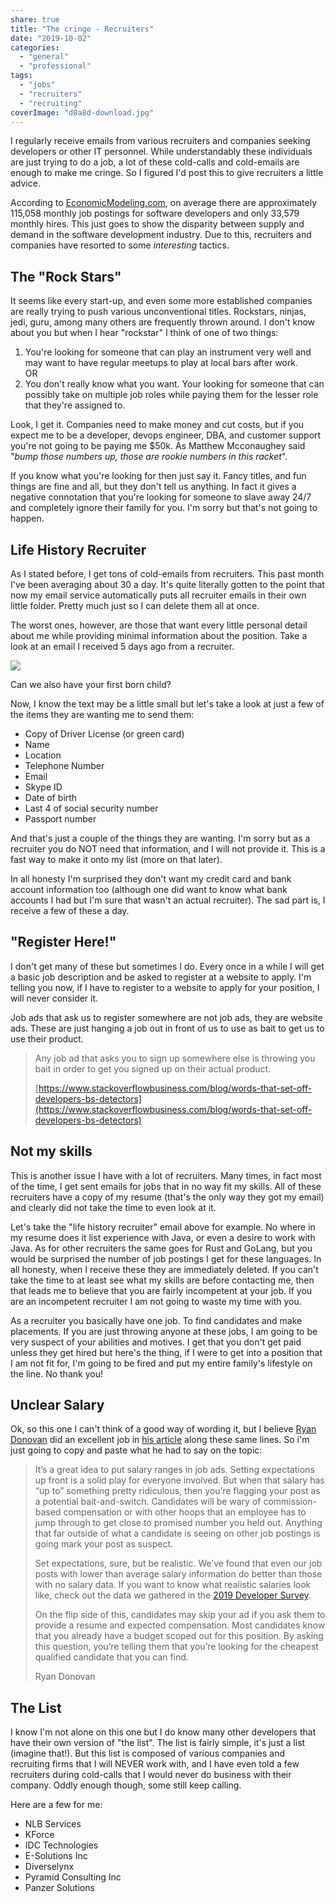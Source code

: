 ```yaml
---
share: true
title: "The cringe - Recruiters"
date: "2019-10-02"
categories: 
  - "general"
  - "professional"
tags: 
  - "jobs"
  - "recruiters"
  - "recruiting"
coverImage: "d0a8d-download.jpg"
---
```


I regularly receive emails from various recruiters and companies seeking developers or other IT personnel. While understandably these individuals are just trying to do a job, a lot of these cold-calls and cold-emails are enough to make me cringe. So I figured I'd post this to give recruiters a little advice.

According to [EconomicModeling.com](https://www.economicmodeling.com/2017/06/01/labor-market-supply-demand-software-developers/), on average there are approximately 115,058 monthly job postings for software developers and only 33,579 monthly hires. This just goes to show the disparity between supply and demand in the software development industry. Due to this, recruiters and companies have resorted to some _interesting_ tactics.

## The "Rock Stars"

It seems like every start-up, and even some more established companies are really trying to push various unconventional titles. Rockstars, ninjas, jedi, guru, among many others are frequently thrown around. I don't know about you but when I hear "rockstar" I think of one of two things:

1. You're looking for someone that can play an instrument very well and may want to have regular meetups to play at local bars after work.  
    OR
2. You don't really know what you want. Your looking for someone that can possibly take on multiple job roles while paying them for the lesser role that they're assigned to.

Look, I get it. Companies need to make money and cut costs, but if you expect me to be a developer, devops engineer, DBA, and customer support you're not going to be paying me $50k. As Matthew Mcconaughey said "_bump those numbers up, those are rookie numbers in this racket_".

If you know what you're looking for then just say it. Fancy titles, and fun things are fine and all, but they don't tell us anything. In fact it gives a negative connotation that you're looking for someone to slave away 24/7 and completely ignore their family for you. I'm sorry but that's not going to happen.

## Life History Recruiter

As I stated before, I get tons of cold-emails from recruiters. This past month I've been averaging about 30 a day. It's quite literally gotten to the point that now my email service automatically puts all recruiter emails in their own little folder. Pretty much just so I can delete them all at once.

The worst ones, however, are those that want every little personal detail about me while providing minimal information about the position. Take a look at an email I received 5 days ago from a recruiter.

[![](https://i2.wp.com/dccoder.com/wp-content/uploads/2019/10/2019-10-02_11-48-51.jpg?fit=1024%2C627)](https://dccoder.files.wordpress.com/2020/09/4c8e5-2019-10-02_11-48-51.jpg)

Can we also have your first born child?

Now, I know the text may be a little small but let's take a look at just a few of the items they are wanting me to send them:

- Copy of Driver License (or green card)
- Name
- Location
- Telephone Number
- Email
- Skype ID
- Date of birth
- Last 4 of social security number
- Passport number

And that's just a couple of the things they are wanting. I'm sorry but as a recruiter you do NOT need that information, and I will not provide it. This is a fast way to make it onto my list (more on that later).

In all honesty I'm surprised they don't want my credit card and bank account information too (although one did want to know what bank accounts I had but I'm sure that wasn't an actual recruiter). The sad part is, I receive a few of these a day.

## "Register Here!"

I don't get many of these but sometimes I do. Every once in a while I will get a basic job description and be asked to register at a website to apply. I'm telling you now, if I have to register to a website to apply for your position, I will never consider it.

Job ads that ask us to register somewhere are not job ads, they are website ads. These are just hanging a job out in front of us to use as bait to get us to use their product.

> Any job ad that asks you to sign up somewhere else is throwing you bait in order to get you signed up on their actual product. 
> 
> [https://www.stackoverflowbusiness.com/blog/words-that-set-off-developers-bs-detectors](https://www.stackoverflowbusiness.com/blog/words-that-set-off-developers-bs-detectors)

## Not my skills

This is another issue I have with a lot of recruiters. Many times, in fact most of the time, I get sent emails for jobs that in no way fit my skills. All of these recruiters have a copy of my resume (that's the only way they got my email) and clearly did not take the time to even look at it.

Let's take the "life history recruiter" email above for example. No where in my resume does it list experience with Java, or even a desire to work with Java. As for other recruiters the same goes for Rust and GoLang, but you would be surprised the number of job postings I get for these languages. In all honesty, when I receive these they are immediately deleted. If you can't take the time to at least see what my skills are before contacting me, then that leads me to believe that you are fairly incompetent at your job. If you are an incompetent recruiter I am not going to waste my time with you.

As a recruiter you basically have one job. To find candidates and make placements. If you are just throwing anyone at these jobs, I am going to be very suspect of your abilities and motives. I get that you don't get paid unless they get hired but here's the thing, if I were to get into a position that I am not fit for, I'm going to be fired and put my entire family's lifestyle on the line. No thank you!

## Unclear Salary

Ok, so this one I can't think of a good way of wording it, but I believe [Ryan Donovan](https://www.stackoverflowbusiness.com/blog/author/ryan-donovan) did an excellent job in [his article](https://www.stackoverflowbusiness.com/blog/words-that-set-off-developers-bs-detectors) along these same lines. So i'm just going to copy and paste what he had to say on the topic:

> It’s a great idea to put salary ranges in job ads. Setting expectations up front is a solid play for everyone involved. But when that salary has “up to” something pretty ridiculous, then you’re flagging your post as a potential bait-and-switch. Candidates will be wary of commission-based compensation or with other hoops that an employee has to jump through to get close to promised number you held out. Anything that far outside of what a candidate is seeing on other job postings is going mark your post as suspect. 
> 
>   
> Set expectations, sure, but be realistic. We’ve found that even our job posts with lower than average salary information do better than those with no salary data. If you want to know what realistic salaries look like, check out the data we gathered in the [2019 Developer Survey](https://insights.stackoverflow.com/survey/2019#work-_-salary-by-developer-type). 
> 
>   
> On the flip side of this, candidates may skip your ad if you ask them to provide a resume and expected compensation. Most candidates know that you already have a budget scoped out for this position. By asking this question, you’re telling them that you’re looking for the cheapest qualified candidate that you can find. 
> 
> Ryan Donovan

## The List

I know I'm not alone on this one but I do know many other developers that have their own version of "the list". The list is fairly simple, it's just a list (imagine that!). But this list is composed of various companies and recruiting firms that I will NEVER work with, and I have even told a few recruiters during cold-calls that I would never do business with their company. Oddly enough though, some still keep calling.

Here are a few for me:

- NLB Services
- KForce
- IDC Technologies
- E-Solutions Inc
- Diverselynx
- Pyramid Consulting Inc
- Panzer Solutions

